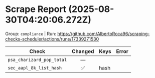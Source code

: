 # Scrape Report (2025-08-30T04:20:06.272Z)

Group: `compliance`  |  Run: https://github.com/AlbertoRoca96/scraping-checks-scheduler/actions/runs/17339271530

| Check | Changed | Keys | Error |
|---|:---:|:--|:--|
| `psa_charizard_pop_total` | — |  |  |
| `sec_aapl_8k_list_hash` | ✅ | hash |  |
